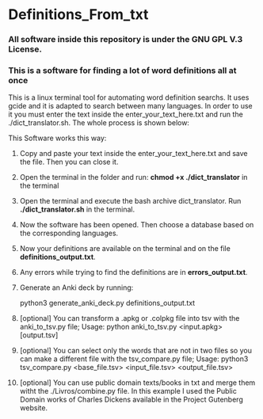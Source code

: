 ﻿# Definitions_From_txt

### All software inside this repository is under the GNU GPL V.3 License.

### This is a software for finding a lot of word definitions all at once
This is a linux terminal tool for automating word definition searchs. It uses gcide and it is adapted to search between many languages. In order to use it you must enter the text inside the enter_your_text_here.txt and run the ./dict_translator.sh. The whole process is shown below:

This Software works this way:

1. Copy and paste your text inside the enter_your_text_here.txt and save the file. Then you can close it.
2. Open the terminal in the folder and run: **chmod +x ./dict_translator** in the terminal
2. Open the terminal and execute the bash archive dict_translator. Run **./dict_translator.sh** in the terminal.
3. Now the software has been opened. Then choose a database based on the corresponding languages.
4. Now your definitions are available on the terminal and on the file **definitions_output.txt**.
5. Any errors while trying to find the definitions are in **errors_output.txt**.
6. Generate an Anki deck by running:

	python3 generate_anki_deck.py definitions_output.txt
7. [optional] You can transform a .apkg or .colpkg file into tsv with the anki_to_tsv.py file; Usage: python anki_to_tsv.py <input.apkg> [output.tsv]
8. [optional] You can select only the words that are not in two files so you can make a different file with the tsv_compare.py file; Usage: python3 tsv_compare.py <base_file.tsv> <input_file.tsv> <output_file.tsv>
9. [optional] You can use public domain texts/books in txt and merge them witht the ./Livros/combine.py file. In this example I used the Public Domain works of Charles Dickens available in the Project Gutenberg website. 